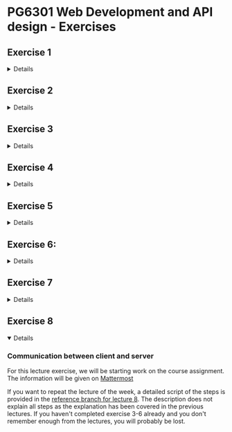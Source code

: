 # PG6301 Web Development and API design - Exercises

## Exercise 1

<details>

Good programming is about getting frequent feedback from what you are working on, both from team members and from
programming tools.

Test-driven development is a method where the tools help you take small, quick steps and validate the work along the
way.

Pair programming is a normal way of working where two programmers sit at the same machine, screen, keyboard, and mouse,
and solve the task together.

Both methods are useful for quality, progress, and—perhaps most importantly—for making programming more fun.

In exercise 1, we will go through setting up the necessary tools to get started. We will then combine test-driven
development and pair programming to implement a program that converts a number to Roman numerals. For example, given
1999, the program should output "MCMXCIX".

For a full description of the coding problem,
see [Coding Dojo description of Roman Numerals](https://codingdojo.org/kata/RomanNumerals/)

### Step 1: Install and sign up for necessary tools

1. Install [NodeJS](https://nodejs.org/en/download/package-manager) (if you don't already have it)
2. Sign up for [GitHub student developer pack](https://education.github.com/pack/join) which gives you access to
   important resources like IntelliJ Ultimate and Heroku for free. Make sure to use your school email address for the
   registration.
3. Download [IntelliJ IDEA Ultimate](https://www.jetbrains.com/idea/download/). You can use a Trial license until your
   GitHub student pack is registered. You can then
   use [the IntelliJ student page](https://www.jetbrains.com/shop/eform/students)
   to get a long term license

### Step 2: Create a new project with NodeJS and Vitest

1. Find a partner
2. One of you should [create a new repository](https://github.com/new) on GitHub
3. Add your partner under Settings > Collaborator
4. In IntelliJ, select ☰ > File > New Project from Version Control and copy your new GitHub repo as the URL
5. Open the terminal Windows in IntelliJ
6. Create the `package.json` files for your Vitest tests to work
   1. `npm init -y`
   2. `npm install --save-dev vitest husky prettier`
   3. `npx husky init`
   4. `npm pkg set scripts.test="prettier --check ."`
   5. `npm pkg set scripts.test:watch="vitest --watch"`
7. Start running the tests: `npm run test:watch`

You should now see an error message saying "No test files found. You can change the file name pattern by pressing "p"".
This means that your tests are configured correctly.

### Step 3: Write your first failing test

1. Create a file named `romanNumerals.test.js`
   - The output from "vitest" should now say "No test suite found in file ...". This means that Vitest found the test
     file, but it was empty
2. Add code for your first test in `romanNumerals.test.js`

   ```js
   import { test, expect } from "vitest";

   test("1 in roman numerals is I", () => {
     expect(romanNumerals(1)).toBe("I");
   });
   ```

3. You should now receive the error message "ReferenceError: romanNumerals is not defined". This means that your test
   ran, but we haven't yet created the code for it to test
4. In IntelliJ, press F2 to select the next problem and `Alt-enter` (`opt-enter` on Mac) to get a quick fix. You can now
   select to create a new function.
5. Creating an empty function is fine. You test will fail with "AssertionError: expected undefined to be 'I' //
   Object.is equality"

This means that it is time to give control to your partner. You need to commit your code. In IntelliJ, you can select
☰ > Git > Git commit. However, when you try to commit, you will receive an error because Husky (which we installed
earlier)
is calling Prettier (which we installed earlier) to check that your code is formatted well.

In the terminal, write `npx prettier --write .` to reformat your code. You can now commit.

Select ☰ > Git > Push to push your changes to GitHub.

### Step 4: Make the test pass

The other programmer should now take over.

1. The other programmer should get the code to their computer from GitHub
2. In IntelliJ, select ☰ > File > New Project from Version Control and copy your GitHub repo as the URL
3. In the terminal, run `npm install`, then run `npm run test:watch`. You should now get a failing test
4. Implement the test as simply as possible: Just make `romanNumerals` always `return "I"`
5. You tests run green. You should now give each other a HIGH FIVE
6. Implement the second test:
   ```js
   test("2 in roman numerals is II", () => {
     expect(romanNumerals(2)).toBe("II");
   });
   ```
7. The test should fail with "AssertionError: expected 'I' to be 'II'"
8. Reformat you code with Prettier (if needed), git commit and git push

### Step 5: Ping-pong

The first programmer should now take over.

1. Use Git pull to get the failing test from GitHub. See that it is failing on your computer, too
2. Update `romanNumerals`: `if (number === 2) return "II";`
3. See the test pass
4. Add another test for 3 ("III")

Instead of running Prettier manually, you may want to install the Prettier plugin in IntelliJ: File > Settings
and select Plugins. Then go to Languages & frameworks > JavaScript > Prettier

Commit and push your code to GitHub

### Step 6: Refactoring towards of logic

The other programmer should take over.

1. Copy the line for dealing with 2 to also deal with 3 - this is the fastest way to get the test to green
2. See the test run green. Now you can refactor.
3. Instead of having a list of "ifs", make a loop that adds one "I" to the resulting value. Changing the working code is
   called "refactoring"
4. If you do it correctly, you tests will still pass
5. You can now add a test for 4 ("IV"). If you do it correctly, you will get the message "AssertionError: expected
   'IIII' to be 'IV'". This a satifying result as it is reflecting the current understanding in your code

Commit and push your code to GitHub and let your partner take over.

Continue creating new tests and pass control back and forth. If you do it smartly, your tests will probably continue
with 5, 6, then skip to 9, 10, 11 and then skip to 20

</details>

## Exercise 2

<details>

Programming tools allow you to collaborate safely and efficiently with other programmers. In this exercise, we will
learn about GitHub Actions Workflows, Pull requests and Code reviews.

Make sure that you have followed Exercise 1 first, as Exercise 2 builds on what you learned before.

In this exercise, we will implement a program to calculate the scores of
a [Yahtzee game](https://codingdojo.org/kata/Yahtzee/)

### Setup

1. Find a partner
2. One of you should [create a new repository](https://github.com/new) on GitHub
3. Add your partner under Settings > Collaborator
4. Create a NPM project with Vitest as in [exercise 1](#exercise-1)

### Implement the first rules of yahtzee

1. The first programmer should implement scoring of "chance":
   ```js
   test("scoring Chance add all dice", () => {
     expect(yatzeeScore("Chance", [1, 2, 3, 4, 5])).toBe(1 + 2 + 3 + 4 + 5);
   });
   ```
2. Once you see the test run and fail, commit and push the code
3. The other programmer should implement `yahtzeeScore` to make it pass
4. The other programmer should write a new test, for example to describe `Ones`
5. The first programmer should make `Ones` pass, then write another test for `Twos`
6. The other programmer should make `Twos` pass. **But wait with writing the next test**

### Implement GitHub Actions

GitHub Actions makes GitHub run verification steps and perform other actions each time you push a new version of the
code. This can save you lots of trouble down the line.

1. On your repository in GitHub, choose Actions
2. Here, you are presented with starting points for GitHub Actions. Type `node.js` into the search field and select the
   workflow with the same name among those that show up
3. When you commit this workflow, the Action will start running on GitHub. Make sure you get it to run to green

### Pull request

You should now continue on the Yahtzee task, but first, create a new branch.

1. In IntelliJ, click the branch name ("main") on the toolbar and select "New Branch..." from the menu. Give the branch
   the name `feature/score-threes`
2. Implement the test and push
3. In GitHub, go to "Pull requests" and create a new pull request based on `feature/score-threes`
4. The other programmer than the one who created the Pull request should review the Pull request on GitHub and make a
   few comments
5. Merge the pull requests
6. In IntelliJ, once you pull the main branch, you should see the Pull request as a branch in the Git Window

### Repeat to learn

Create a branch for `feature/score-pair`, implement scoring pair in Yahtzee with two tests with different pairs. Then
create a Pull request, do a code review and merge

### Complete the task

Talk among yourselves and review what is a good approach going forward. You have implemented a few Yahtzee rules. Which
ones would you do next? What changes are needed to the code? Which branches would you like to create?

In GitHub, go to Issues and create a New issue for the tasks you are planning to execute.

This is a good time to test out working in parallel. Assign one issue to each of the programmers in the pair, complete
some Yahtzee rules and create a Pull request each. Review and merge each other's pull request.

</details>

## Exercise 3

<details>

### The React todo-application

The main running exercise of this course is the classic "TODO" application. This is a very common example, and you can
see lots of examples using this online. The application lets to users create tasks and mark them as complete. In
addition, we will be adding details to the tasks and give access to tasks to other users.

Your application should have the following:

1. A list of checkboxes for all created tasks
2. An input field with a submit button to add a new task

### Before you begin

Make sure you have signed up for GitHub Education and installed NodeJS and IntelliJ.

### Getting started

1. Create a repository in GitHub. You can also create a subdirectory in an existing repository if you prefer
2. In the terminal, create a React project
   1. `npm init -y`
   2. `npm install -D husky prettier vite`
   3. `npm pkg set scripts.test="prettier --check ."`
   4. `npx husky init`
   5. `npm install react react-dom`
   6. `npm pkg set scripts.dev="vite"`
3. Go to http://localhost:5173 to see the Vite development server running. You will receive a 404 error as it is empty
4. Create a file named `index.html`:
   ```html
   <html lang="en">
     <body>
       <div id="root"></div>
     </body>
     <script src="src/main.jsx" type="module"></script>
   </html>
   ```
5. Create a file named `src/main.jsx`:

   ```jsx
   import React from "react";
   import { createRoot } from "react-dom/client";

   createRoot(document.getElementById("root")).render(<h1>Hello React</h1>);
   ```

6. If you refresh your browser, you will now see the message
7. Try to change the text "Hello React" in `src/main.jsx`. As you save, your browser should refresh automatically

If you want to explore React a bit more right away, check out the [official React tutorials](https://react.dev/learn).

### Create the React code for the todo application

At this point, your todo application should consist of two components:

- A list of tasks, backed by `const [tasks, setTasks] = useState([])`
- A form to create a new task, with the title backed by `const [title, setTitle] = useState("")`
- When submitting the form, you need to create a `onSubmit` handler which updates the `tasks` state

### Step 4: Competition

We need a logo for the course GitHub pages. Post your as a comment
to [Course logo issue](https://github.com/kristiania-pg6301-2025/pg6301-frontend-programming/issues/12) and vote with
emojiis on other entries. Despite knowing better from experience, I will let the democratic process decide on the logo.

</details>

## Exercise 4

<details>

### Updating tasks

The goal of this exercise is to extend the task management application from [exercise 3](#exercise-3) with functionality
to write details about a task and to make the task as being completed.

You should complete exercise 3 before starting this
exercise.

### Goal #1: Mark tasks as checked or and unchecked

When the user checks the "complete" checkbox for a task, the task should be changed to completed. In order
to make this work, you need to implement an id for each task in the list.

### Goal #2: View and update details about tasks

Add react-router-dom as a dependency.

When the user clicks the title for a task, they should navigate to the details for that task. If there is no
description registered for the task, the user should be able to provide one.

If you want to explore React a bit more right away, check
out [the official React tutorials](https://react.dev/learn/tutorial-tic-tac-toe).

</details>

## Exercise 5

<details>

### Dialog, useEffect and useRef

The goal of this exercise is to use the fairly new HTML tag `<dialog />` with React. As `<dialog />` has a lot of
built-in functionality, our React code must interact with the JavaScript of the DOM (document object model).

You should complete exercise 4 before starting this exercise.

### Desired functionality

1. Create a new task from the front page (exercise 3)
2. Click on the title of the task to see the task details with react-router-dom (exercise 4)
3. Click on an `Edit` button to bring up a `<dialog />` to change the description of the task (this exercise)
4. Submitting the form in the dialog should close the dialog and update the task description. It should also be possible
   to cancel the update

### How to implement it:

- Use `useState` to create a `isDialogOpen`-state that reflects the state of the `<dialog />`
- Use `useRef` to refer to the `<dialog>` element
- Use `useEffect` to call `showModal()` on the ref when `isDialogOpen` updates

### Close the dialog correctly

If you press Escape in the dialog for updating task title, you may be unable to click the dialog open again.
This is because the state of `isDialogOpen` has drifted away from the state of the HTML elements. Add a close listener
to the dialog (using the `useRef` reference) to update `isDialogOpen` state when the user closes the dialog.

### Show task details with a router

Add `react-router-dom` as a dependency. Clicking on a task should take you to another route that focuses on the task.
You can choose whether this page just displays the task description or if you want to add more info.

</details>

## Exercise 6:

<details>

### Implementing APIs with Hono

The goal of this exercise is to store the tasks on a server so all users see the same task list. It's helpful to
have completed [exercise 4](#exercise-4) before you start this exercise so you are familiar with React, but I
recommend starting the code from scratch for this exercise.

### Step-by-step instructions: Getting the client ready:

1. Create a new GitHub repository and open it in IntelliJ
2. [Create a basic React application](../README.md#creating-a-react-application) with vite (you should add
   prettier and husky as well, but I will leave them out of the description)
   1. `npm init -y`
   2. `npm i -D vite`
   3. `npm pkg set scripts.dev="vite"`
   4. Run the project with `npm run dev` (or `npx vite`)
   5. Add `index.html`
   6. Add `node_modules/` and `/.idea` to `.gitignore`
   7. Commit all files to Git and push to GitHub
3. Add React:
   1. `npm i react react-dom`
   2. Update `index.html` to have a `<div id="app"></div>` element and
      `<script src="src/main.jsx" type="module"></script>`
      (see [reference material](../README.md#minimal-indexhtml) for details)
   3. Create a minimal React Application (see
      [reference material](../README.md#minimal-srcmaintsx) for details)
   4. Commit and push the new files
4. Create a `<Application>` component to hold and render the task and use it in the
   `createRoot(...).render(<Application />)` statement:
   ```jsx
   function Application() {
     const [tasks, setTasks] = useState([
       { description: "Create project", completed: true },
       { description: "Create React webapp", completed: false },
       { description: "Create Hono backend", completed: false },
     ]);
     return (
       <>
         <h1>My Task Manager</h1>
         <ul>
           {tasks.map((t) => (
             <li>{t.description}</li>
           ))}
         </ul>
       </>
     );
   }
   ```
5. Commit and push your changes

### Step-by-step: Moving the state to the server

1. Move the loading of tasks to `useEffect`:

   ```jsx
   function Application() {
     const [tasks, setTasks] = useState([]);

     function loadTasks() {
       setTasks([
         { description: "Create project", completed: true },
         { description: "Create React webapp", completed: false },
         { description: "Create Hono backend", completed: false },
       ]);
     }

     useEffect(() => {
       loadTasks();
     }, []);
   }
   ```

2. Replace the loading of tasks with an API call. Notice that this will fail:
   ```js
   async function loadTasks() {
     const res = await fetch("/api/tasks");
     setTasks(await res.json());
   }
   ```
3. We now need to create the Hono server to answer `/api/tasks`
4. (You can commit at this point if you want to )

### Step-by-step: Create the server

For the full instructions, see the [reference materials](../README.md#creating-a-hono-application)

1. Create a subdirectory with the server:
   1. `mkdir server`
   2. `cd server`
   3. `npm init -y`
   4. WARNING: Unfortunately, this creates a problem in `server/package.json` that we need to
      fix with `npm pgk set type=module`
   5. `npm i hono @hono/http-server`
   6. `npm i -D nodemon`
   7. `npm pkg set scripts.dev="nodemon index.js"`
   8. Run `npm run dev` in the server directory to start the server
      - WARNING: This will crash at this point!
2. Implement `server/index.js` as a Hono server application:

   ```js
   import { Hono } from "hono";
   import { serve } from "@hono/node-server";

   const app = new Hono();
   serve(app);
   ```

3. Start the server by running `npm run dev` in the `server` directory and go to http://localhost:3000.
   At this time, this will return a 404 error
4. Fix the `server/index.js` to return the tasks
   ```js
   const tasks = [
     { description: "Create project (server)", completed: true },
     { description: "Create React webapp (server)", completed: true },
     { description: "Create Hono backend", completed: true },
     { description: "Update with Hono backend", completed: false },
   ];
   app.get("/api/tasks", (c) => {
     return c.json(tasks);
   });
   ```
5. Verify that it works on http://localhost:3000/api/tasks
6. Commit the changes to Git. MAKE SURE `server/node_modules` is Git-ignored

### Step-by-step: Use the server in the React application

1. The client code of `fetch("/api/tasks")` is correct, but this fetches from
   http://localhost:5173/api/tasks and not http://localhost:3000/api/tasks.
2. In order to make Vite forward API requests to Hono, we need to create a `vite.config.js`-file:

   ```js
   import { defineConfig } from "vite";

   export default defineConfig({
     server: {
       proxy: { "/api": "http://localhost:3000" },
     },
   });
   ```

3. You need to restart `vite` for it to understand that there is a new config file
4. You can verify the changes by going to http://localhost:5173/
5. Commit and push your changes

### Self-directed: Create tasks to be stored in Hono

1. In the front-end: Create a `<form>` element with a `<input>` and a `<button>` to add a new task and the React code
   to handle `<input onChange>` and `<form onSubmit>`
2. If you want, the form submit could first update the frontend state directly
3. Implement `handleSubmit` to call POST the new task to the server:
   `fetch("/api/tasks", { method: "POST", headers: { "Content-Type": "application/json" }, body: JSON.stringify(newTask) })`
4. In the server, create `app.post("/api/tasks")` to update the task collection:
   ```js
   app.post("/api/tasks", async (c) => {
     const task = await c.req.json();
     tasks.push(task);
     return c.newResponse(null, 201);
   });
   ```
5. In the client, you should call `loadTasks` after saving the new task to the server

### Self-directed: Update state

You probably want to be able to check tasks as done. The usual way of doing this is to use
use fetch to call `PUT /tasks/:taskId` with the id of the task in question.

In order to implement this, you have to make the following changes:

- The tasks should have unique ids created by the server
- The client should display check-boxes with the value of `Task.completed`
- The checkbox should have a `onChange` handler that calls fetch on the server:
  ```js
  async function handleCompleted(taskId, competed) {
    await fetch(`/api/tasks/${taskId}`, {
      method: "PUT",
      headers: { "Content-Type": "application/json" },
      body: JSON.stringify({ completed }),
    });
  }
  ```
- The server should update the task state in `app.put("/api/tasks/:taskId")`
- The client should refresh the task list after PUT-ing the new state

### Bonus challenge: Typescript

You should add Typescript to the application. For the server, this
requires you to replace `nodemon` with `tsx`. Try to put the definition
of `TaskItem` in a place where both the client and the server use the
same `.ts`-file.

It's easiest to do this by 1. adding typescript, 2. renaming `vite.config.{js => ts}`
and committing, 3. rename `src/main.{jsx => tsx}`, fix errors and commit,
and 4. rename `server/index.{js => ts}` fix scripts and commit. Then add
the `TaskItem` type and use it in the client and server.

</details>

## Exercise 7

<details>

### Deploying your application to Heroku

The goals of this exercise is to have an application running on Heroku. It's best to have completed exercise 6 before
you start exercise 7, but I recommend starting exercise 7 with a new repository to maximize learning. We will create
as small of an application as possible. When you have deployed it, you can expand it with the functionality you
created in exercise 5 and 6.

### Step-by-step: Getting the client ready

1. Create a new GitHub repository and open it in IntelliJ
2. Create a basic Node project with Vite, Husky, Prettier, and Typescript
   1. `npm init -y`
   2. `npm pkg set type=module`
   3. `npm i -D husky prettier typescript vite`
   4. `npx tsc --init`
   5. `npx husky init`
   6. `npm pkg set scripts.test="tsc --noEmit && prettier --check ."`
   7. Create a `vite.config.ts` file to avoid `tsc` failing with no input files

   ```ts
   import { defineConfig } from "vite";

   export default defineConfig({});
   ```

3. Update `.gitignore` and commit
   1. `echo .idea/ > .gitignore`
       - NOTE: This doesn't work with Powershell. You have to update `.gitignore` manually
   3. `echo node_modules/ >> .gitignore`
   4. Commit and push your project
4. Create a React application
   1. `npm i react react-dom`
   2. `npm i -D @types/react @types/react-dom`
   3. Create `index.html`
      ```html
      <!doctype html>
      <html lang="en">
        <head>
          <meta charset="UTF-8" />
          <title>Task application</title>
        </head>
        <body>
          <div id="app"></div>
        </body>
        <script src="src/main.tsx" type="module"></script>
      </html>
      ```
   4. Create `src/main.tsx`:

      ```tsx
      import { createRoot } from "react-dom/client";
      import React from "react";

      export function Application() {
        return <h1>Task application</h1>;
      }

      createRoot(document.getElementById("app")!).render(<Application />);
      ```

   5. `npm pkg set scripts.dev=vite`
   6. Run `npm run dev` and click on the URL in the console to see your application running
   7. Commit and push

### Step-by-step: Create a client component to fetch the tasks from the server

Make the task application fetch tasks from the server. This will not work until
the server is implemented:

```tsx
export function Application() {
  const [tasks, setTasks] = useState([
    { description: "Create client", completed: true },
    { description: "Fetch from server", completed: false },
  ]);

  async function loadTasks() {
    const res = await fetch("/api/tasks");
    setTasks(await res.json());
  }

  useEffect(() => {
    loadTasks();
  }, []);
  return (
    <>
      <h1>Task application</h1>
      {tasks.map(({ description, complete }) => (
        <li>
          <input type="checkbox" checked={complete} /> {description}
        </li>
      ))}
    </>
  );
}
```

Commit and push your code.

### Step-by-step: Implement the server:

Create the server `package.json` and the Hono server:

1. `mkdir server`
2. `cd server`
3. `npm init -y`
4. `npm i -D tsx`
5. `npm pkg set type=module`
6. `npm pkg set scripts.dev="tsx --watch index.ts"`
7. `npm i hono @hono/node-server`
8. Run `npm run dev` to start the server - this will crash until you make `index.ts`

Create `server/index.ts`:

```ts
import { Hono } from "hono";
import { serve } from "@hono/node-server";
const app = new Hono();
serve(app);
```

If you go to http://localhost:3000, you should now get a 404 as the server is
running but doesn't have any content.

Add a handler for `GET /api/tasks` in `index.ts`:

```ts
app.get("/api/tasks", (c) => {
  return c.json([
    { description: "Create client", completed: true },
    { description: "Fetch from server", completed: true },
    { description: "Deploy to Heroku", completed: false },
  ]);
});
```

If you go to http://localhost:3000/api/tasks, you should now see the JSON.

### Step-by-step: Integrate the client and the server

If you followed the instructions correctly, `<Application />` should load the
tasks with `fetch("/api/tasks")`. However, this fetches the tasks from
http://localhost:5173/api/tasks, not http://localhost:3000/api/tasks. During
development, we need to tell Vite to forward the requests to Hono.

Update `vite.config.ts` to forward the requests:

```ts
export default defineConfig({
  server: { proxy: { "/api": "http://localhost:3000" } },
});
```

If you go to http://localhost:5173 the tasks from the server should now be visible.

Commit and push your code.

### Step-by-step: Create a Heroku app

In order to deploy to Heroku you need to register an account with [Heroku](https://heroku.com). Read through the
documentation about [Heroku for GitHub Students](https://www.heroku.com/github-students) so you understand how to avoid
cloud bills.

Download the [Heroku CLI](https://devcenter.heroku.com/articles/heroku-cli)

You can create a Heroku app and push your code to it. However, this will fail as
our application hasn't set up a build and start script.

1. `heroku apps:create`
2. `git push heroku`
3. See if you can understand the error message that comes from Herok

### Step-by-step: Making your application deployable to Heroku

When Heroku sees that you have a `package.json`-file, it correctly assumes that
you have a JavaScript application. Heroku will perform the following steps:

- Run `npm install` to download your dependencies (notice: we need to work around
  some effects of Heroku running with the environment variable `NODE_ENV=production`)
- Run `npm run build` if there is a build script in your application
- Run `npm start` with the environment variable `PORT=...` set to the port
  Heroku wants your server to use (for us, this is Hono)
- If your application doesn't answer on the PORT within a certain timeout,
  Heroku will terminate it

This is what you need to do to set it up:

1. `npm install` needs to also install the server dependencies (`--include=dev` is a workaround for Heroku running with `NODE_ENV=production`)
   1. `npm pkg set scripts.postinstall="cd server && npm install --include=dev"`
2. `npm run build` needs to run Vite to build your React code which outputs to the `dist/` directory
   1. `npm pkg set scripts.build="vite build"`
   2. `echo dist >> .gitignore`
3. Hono needs to serve the code build by Vite in the previous step. Update `server/index.ts`

   ```ts
   import { serveStatic } from "@hono/node-server/serve-static";

   // ... the rest of the code goes here
   app.use("*", serveStatic({ root: "../dist" }));
   ```

4. Hono needs to use the port specified by Heroku
   1. change the line `serve(app)` in `server/index.ts` to the following
      ```ts
      const port = process.env.PORT ? parseInt(process.env.PORT) : 3000;
      serve({ fetch: app.fetch, port });
      ```
   2. In order to make typescript recognize the `process` variable, you
      need to add a dependency to `@types/node`:
   3. `npm i -D @types/node`
5. Heroku needs a `start` script
   1. `npm pkg set scripts.start="cd server && npm start"`
   2. `cd server`
   3. `npm pkg set scripts.start="tsx index.ts"`
6. `git commit`
7. `git push heroku`
8. Check that you didn't get any errors and try to open your app in the browser
9. `heroku apps:open`
10. If you got an error, run `heroku logs` to see if you can figure it out

### Additional tasks

1. Currently, the task items on the server and the client are not checked to be similar.
   Create a `TaskItem` interface in `shared/taskItem.ts` and use it from both the
   client and the server
2. You should be able to add new tasks. Follow the steps in [exercise 6](#exercise-6)
   to create the code on the client and the server. After you have developed and
   checked the functionality locally, deploy it to Heroku
3. The user should be able to check a task as done. Follow the instructions in
   exercise 6 to get it to work
4. In [exercise 5](#exercise-5) we introduced React Router. Implement the same
   functionality. If you use `<BrowserRouter />` refreshing the page on Heroku
   will return 404 (but `<HashRouter />`) will work. You will need a
   "catch-all" route with Hono that serves statically `../dist/index.html`.
   Can you figure it out?

</details>

## Exercise 8

<details open>

### Communication between client and server

For this lecture exercise, we will be starting work on the course assignment.
The information will be given on [Mattermost](https://mattermost.kristiania.no/it-h2024/channels/3s-pg6301-webutvikling-og-api-design)

If you want to repeat the lecture of the week, a detailed script of the steps
is provided in the [reference branch for lecture 8](https://github.com/kristiania-pg6301-2025/pg6301-frontend-programming/blob/reference/08/README.md).
The description does not explain all steps as the explanation has been covered
in the previous lectures. If you haven't completed exercise 3-6 already and
you don't remember enough from the lectures, you will probably be lost.

</details>
